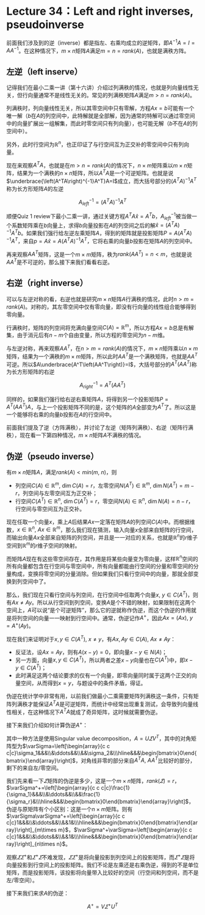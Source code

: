 
# Lecture 34：Left and right inverses, pseudoinverse

前面我们涉及到的逆（inverse）都是指左、右乘均成立的逆矩阵，即$A^{-1}A=I=AA^{-1}$。在这种情况下，$m\times n$矩阵$A$满足$m=n=rank(A)$，也就是满秩方阵。

## 左逆（left inserve）

记得我们在最小二乘一讲（第十六讲）介绍过列满秩的情况，也就是列向量线性无关，但行向量通常不是线性无关的。常见的列满秩矩阵$A$满足$m>n=rank(A)$。

列满秩时，列向量线性无关，所以其零空间中只有零解，方程$Ax=b$可能有一个唯一解（$b$在$A$的列空间中，此特解就是全部解，因为通常的特解可以通过零空间中的向量扩展出一组解集，而此时零空间只有列向量），也可能无解（$b$不在$A$的列空间中）。

另外，此时行空间为$\mathbb{R}^n$，也正印证了与行空间互为正交补的零空间中只有列向量。

现在来观察$A^TA$，也就是在$m>n=rank(A)$的情况下，$n\times m$矩阵乘以$m\times n$矩阵，结果为一个满秩的$n\times n$矩阵，所以$A^TA$是一个可逆矩阵。也就是说$\underbrace{\left(A^TA\right)^{-1}A^T}A=I$成立，而大括号部分的$\left(A^TA\right)^{-1}A^T$称为长方形矩阵$A$的左逆

$$A^{-1}_{left}=\left(A^TA\right)^{-1}A^T$$

顺便Quiz 1 review下最小二乘一讲，通过关键方程$A^TA\hat x=A^Tb$，$A^{-1}_{left}$被当做一个系数矩阵乘在$b$向量上，求得$b$向量投影在$A$的列空间之后的解$\hat x=\left(A^TA\right)^{-1}A^Tb$。如果我们强行给左逆左乘矩阵$A$，得到的矩阵就是投影矩阵$P=A\left(A^TA\right)^{-1}A^T$，来自$p=A\hat x=A\left(A^TA\right)^{-1}A^T$，它将右乘的向量$b$投影在矩阵$A$的列空间中。

再来观察$AA^T$矩阵，这是一个$m\times m$矩阵，秩为$rank(AA^T)=n<m$，也就是说$AA^T$是不可逆的，那么接下来我们看看右逆。

## 右逆（right inverse）

可以与左逆对称的看，右逆也就是研究$m\times n$矩阵$A$行满秩的情况，此时$n>m=rank(A)$。对称的，其左零空间中仅有零向量，即没有行向量的线性组合能够得到零向量。

行满秩时，矩阵的列空间将充满向量空间$C(A)=\mathbb{R}^m$，所以方程$Ax=b$总是有解集，由于消元后有$n-m$个自由变量，所以方程的零空间为$n-m$维。

与左逆对称，再来观察$AA^T$，在$n>m=rank(A)$的情况下，$m\times n$矩阵乘以$n\times m$矩阵，结果为一个满秩的$m\times m$矩阵，所以此时$AA^T$是一个满秩矩阵，也就是$AA^T$可逆。所以$A\underbrace{A^T\left(AA^T\right)}=I$，大括号部分的$A^T\left(AA^T\right)$称为长方形矩阵的右逆

$$A^{-1}_{right}=A^T\left(AA^T\right)$$

同样的，如果我们强行给右逆右乘矩阵$A$，将得到另一个投影矩阵$P=A^T\left(AA^T\right)A$，与上一个投影矩阵不同的是，这个矩阵的$A$全部变为$A^T$了。所以这是一个能够将右乘的向量$b$投影在$A$的行空间中。

前面我们提及了逆（方阵满秩），并讨论了左逆（矩阵列满秩）、右逆（矩阵行满秩），现在看一下第四种情况，$m\times n$矩阵$A$不满秩的情况。

## 伪逆（pseudo inverse）

有$m\times n$矩阵$A$，满足$rank(A)\lt min(m,\ n)$，则

* 列空间$C(A)\in\mathbb{R}^m,\ \dim C(A)=r$，左零空间$N\left(A^T\right)\in\mathbb{R}^m,\ \dim N\left(A^T\right)=m-r$，列空间与左零空间互为正交补；
* 行空间$C\left(A^T\right)\in\mathbb{R}^n,\ \dim C\left(A^T\right)=r$，零空间$N(A)\in\mathbb{R}^n,\ \dim N(A)=n-r$，行空间与零空间互为正交补。

现在任取一个向量$x$，乘上$A$后结果$Ax$一定落在矩阵$A$的列空间$C(A)$中。而根据维数，$x\in\mathbb{R}^n,\ Ax\in\mathbb{R}^m$，那么我们现在猜测，输入向量$x$全部来自矩阵的行空间，而输出向量$Ax$全部来自矩阵的列空间，并且是一一对应的关系，也就是$\mathbb{R}^n$的$r$维子空间到$\mathbb{R}^m$的$r$维子空间的映射。

而矩阵$A$现在有这些零空间存在，其作用是将某些向量变为零向量，这样$\mathbb{R}^n$空间的所有向量都包含在行空间与零空间中，所有向量都能由行空间的分量和零空间的分量构成，变换将零空间的分量消除。但如果我们只看行空间中的向量，那就全部变换到列空间中了。

那么，我们现在只看行空间与列空间，在行空间中任取两个向量$x,\ y\in C(A^T)$，则有$Ax\neq Ay$。所以从行空间到列空间，变换$A$是个不错的映射，如果限制在这两个空间上，$A$可以说“是个可逆矩阵”，那么它的逆就称作伪逆，而这个伪逆的作用就是将列空间的向量一一映射到行空间中。通常，伪逆记作$A^+$，因此$Ax=(Ax),\ y=A^+(Ay)$。

现在我们来证明对于$x,y\in C\left(A^T\right),\ x\neq y$，有$Ax,Ay\in C(A),\ Ax\neq Ay$：

* 反证法，设$Ax=Ay$，则有$A(x-y)=0$，即向量$x-y\in N(A)$；
* 另一方面，向量$x,y\in C\left(A^T\right)$，所以两者之差$x-y$向量也在$C\left(A^T\right)$中，即$x-y\in  C\left(A^T\right)$；
* 此时满足这两个结论要求的仅有一个向量，即零向量同时属于这两个正交的向量空间，从而得到$x=y$，与题设中的条件矛盾，得证。

伪逆在统计学中非常有用，以前我们做最小二乘需要矩阵列满秩这一条件，只有矩阵列满秩才能保证$A^TA$是可逆矩阵，而统计中经常出现重复测试，会导致列向量线性相关，在这种情况下$A^TA$就成了奇异矩阵，这时候就需要伪逆。

接下来我们介绍如何计算伪逆$A^+$：

其中一种方法是使用Singular value decomposition，$A=U\varSigma V^T$，其中的对角矩阵型为$\varSigma=\left[\begin{array}{c c c|c}\sigma_1&&&\\&\ddots&&\\&&\sigma_2&\\\hline&&&\begin{bmatrix}0\end{bmatrix}\end{array}\right]$，对角线非零的部分来自$A^TA,\ AA^T$比较好的部分，剩下的来自左/零空间。

我们先来看一下$\varSigma$矩阵的伪逆是多少，这是一个$m\times n$矩阵，$rank(\varSigma)=r$，$\varSigma^+=\left[\begin{array}{c c c|c}\frac{1}{\sigma_1}&&&\\&\ddots&&\\&&\frac{1}{\sigma_r}&\\\hline&&&\begin{bmatrix}0\end{bmatrix}\end{array}\right]$，伪逆与原矩阵有个小区别：这是一个$n\times m$矩阵。则有$\varSigma\varSigma^+=\left[\begin{array}{c c c|c}1&&&\\&\ddots&&\\&&1&\\\hline&&&\begin{bmatrix}0\end{bmatrix}\end{array}\right]_{m\times m}$，$\varSigma^+\varSigma=\left[\begin{array}{c c c|c}1&&&\\&\ddots&&\\&&1&\\\hline&&&\begin{bmatrix}0\end{bmatrix}\end{array}\right]_{n\times n}$。

观察$\varSigma\varSigma^+$和$\varSigma^+\varSigma$不难发现，$\varSigma\varSigma^+$是将向量投影到列空间上的投影矩阵，而$\varSigma^+\varSigma$是将向量投影到行空间上的投影矩阵。我们不论是左乘还是右乘伪逆，得到的不是单位矩阵，而是投影矩阵，该投影将向量带入比较好的空间（行空间和列空间，而不是左/零空间）。

接下来我们来求$A$的伪逆：

$$A^+=V\varSigma^+U^T$$
